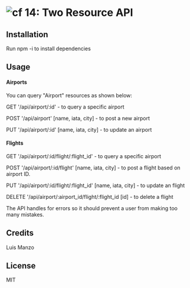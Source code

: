 ![cf](https://i.imgur.com/7v5ASc8.png) 14: Two Resource API
======

## Installation

Run npm -i to install dependencies

## Usage

#### Airports

You can query "Airport" resources as shown below:

GET '/api/airport/:id' - to query a specific airport

POST '/api/airport' [name, iata, city] - to post a new airport

PUT '/api/airport/:id' [name, iata, city] - to update an airport

#### Flights

GET '/api/airport/:id/flight/:flight_id' - to query a specific airport

POST '/api/airport/:id/flight' [name, iata, city] - to post a flight based on airport ID.

PUT '/api/airport/:id/flight/:flight_id' [name, iata, city] - to update an flight

DELETE '/api/airport/:airport_id/flight/:flight_id [id] - to delete a flight

The API handles for errors so it should prevent a user from making too many mistakes.

## Credits

Luis Manzo

## License

MIT
